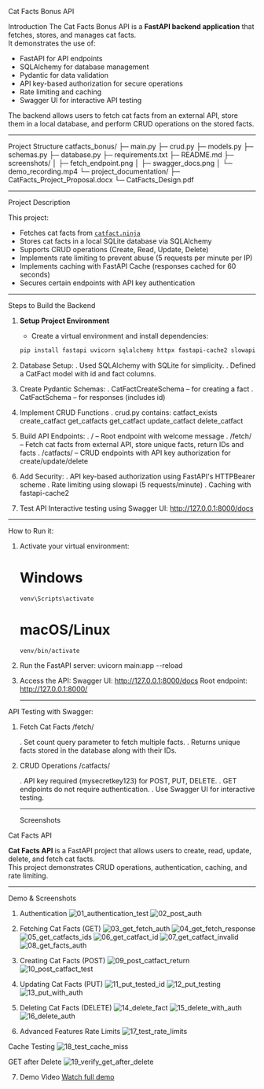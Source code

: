  Cat Facts Bonus API

 Introduction
The Cat Facts Bonus API is a **FastAPI backend application** that fetches, stores, and manages cat facts.  
It demonstrates the use of:

- FastAPI for API endpoints
- SQLAlchemy for database management
- Pydantic for data validation
- API key-based authorization for secure operations
- Rate limiting and caching
- Swagger UI for interactive API testing

The backend allows users to fetch cat facts from an external API, store them in a local database, and perform CRUD operations on the stored facts.

-----------------------------------------------------------

Project Structure
catfacts_bonus/
├─ main.py
├─ crud.py
├─ models.py
├─ schemas.py
├─ database.py
├─ requirements.txt
├─ README.md
├─ screenshots/
│ ├─ fetch_endpoint.png
│ ├─ swagger_docs.png
│ └─ demo_recording.mp4
└─ project_documentation/
├─ CatFacts_Project_Proposal.docx
└─ CatFacts_Design.pdf

-------------------------------------------------------------

Project Description

This project:

- Fetches cat facts from [`catfact.ninja`](https://catfact.ninja/)  
- Stores cat facts in a local SQLite database via SQLAlchemy  
- Supports CRUD operations (Create, Read, Update, Delete)  
- Implements rate limiting to prevent abuse (5 requests per minute per IP)  
- Implements caching with FastAPI Cache (responses cached for 60 seconds)  
- Secures certain endpoints with API key authentication  

------------------------------------------------------------------------------

 Steps to Build the Backend

1. **Setup Project Environment**
   - Create a virtual environment and install dependencies:
   ```bash
   pip install fastapi uvicorn sqlalchemy httpx fastapi-cache2 slowapi
   
2. Database Setup:
  . Used SQLAlchemy with SQLite for simplicity.
  . Defined a CatFact model with id and fact columns.

3. Create Pydantic Schemas:
  . CatFactCreateSchema – for creating a fact
  . CatFactSchema – for responses (includes id)

4. Implement CRUD Functions
  . crud.py contains:
    catfact_exists
    create_catfact
    get_catfacts
    get_catfact
    update_catfact
    delete_catfact
   
5. Build API Endpoints:
  . / – Root endpoint with welcome message
  . /fetch/ – Fetch cat facts from external API, store unique facts, return IDs and facts
  . /catfacts/ – CRUD endpoints with API key authorization for create/update/delete

6. Add Security:
  . API key-based authorization using FastAPI's HTTPBearer scheme
  . Rate limiting using slowapi (5 requests/minute)
  . Caching with fastapi-cache2

7. Test API
Interactive testing using Swagger UI:
http://127.0.0.1:8000/docs

--------------------------------------------

How to Run it:
1. Activate your virtual environment:
   # Windows
       venv\Scripts\activate
   # macOS/Linux
       venv/bin/activate
2. Run the FastAPI server:
       uvicorn main:app --reload

3. Access the API:
   Swagger UI: http://127.0.0.1:8000/docs
   Root endpoint: http://127.0.0.1:8000/
   
   ----------------------------------------------
API Testing with Swagger:

1. Fetch Cat Facts /fetch/

   . Set count query parameter to fetch multiple facts.
   . Returns unique facts stored in the database along with their IDs.

2. CRUD Operations /catfacts/

   . API key required (mysecretkey123) for POST, PUT, DELETE.
   . GET endpoints do not require authentication.
   . Use Swagger UI for interactive testing.

   ---------------------------------------------
   Screenshots

 Cat Facts API

**Cat Facts API** is a FastAPI project that allows users to create, read, update, delete, and fetch cat facts.  
This project demonstrates CRUD operations, authentication, caching, and rate limiting.

---

Demo & Screenshots

 1. Authentication
![01_authentication_test](Screenshots/01_authentication_test.png)
![02_post_auth](Screenshots/02_post_auth.png)

 2. Fetching Cat Facts (GET)
![03_get_fetch_auth](Screenshots/03_get_fetch_auth.png)
![04_get_fetch_response](Screenshots/04_get_fetch_response.png)
![05_get_catfacts_ids](Screenshots/05_get_catfacts_ids.png)
![06_get_catfact_id](Screenshots/06_get_catfact_id.png)
![07_get_catfact_invalid](Screenshots/07_get_catfact_invalid.png)
![08_get_facts_auth](Screenshots/08_get_facts_auth.png)

 3. Creating Cat Facts (POST)
![09_post_catfact_return](Screenshots/09_post_catfact_return.png)
![10_post_catfact_test](Screenshots/10_post_catfact_test.png)

 4. Updating Cat Facts (PUT)
![11_put_tested_id](Screenshots/11_put_tested_id.png)
![12_put_testing](Screenshots/12_put_testing.png)
![13_put_with_auth](Screenshots/13_put_with_auth.png)

 5. Deleting Cat Facts (DELETE)
![14_delete_fact](Screenshots/14_delete_fact.png)
![15_delete_with_auth](Screenshots/15_delete_with_auth.png)
![16_delete_auth](Screenshots/16_delete_auth.png)

 6. Advanced Features
  Rate Limits
![17_test_rate_limits](Screenshots/17_test_rate_limits.png)

 Cache Testing
![18_test_cache_miss](Screenshots/18_test_cache_miss.png)

GET after Delete
![19_verify_get_after_delete](Screenshots/19_verify_get_after_delete.png)

 7. Demo Video
[Watch full demo](Screenshots/20_demo.mkv)



</video>
